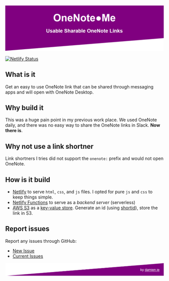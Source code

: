[![README.md Banner](./images/readme-banner.png)](https://1note.me/)

[![Netlify Status](https://api.netlify.com/api/v1/badges/255f4fa4-c52e-4dc8-b073-c628c01945b0/deploy-status)](https://app.netlify.com/sites/1noteme/deploys)

## What is it

Get an easy to use OneNote link that can be shared through messaging apps and will open with OneNote Desktop.

## Why build it

This was a huge pain point in my previous work place. We used OneNote daily, and there was no easy way to share the OneNote links in Slack. **Now there is**.

## Why not use a link shortner

Link shortners I tries did not support the `onenote:` prefix and would not open OneNote.

## How is it build

- [Netlify](https://www.netlify.com/) to serve `html`, `css`, and `js` files. I opted for pure `js` and `css` to keep things simple.
- [Netlify Functions](https://www.netlify.com/products/functions/) to serve as a *backend server* (serverless)
- [AWS S3](https://aws.amazon.com/s3/) as a [key-value store](https://en.wikipedia.org/wiki/Key-value_database). Generate an id (using [shortid](https://www.npmjs.com/package/shortid)), store the link in S3.

## Report issues

Report any issues through GitHub:

- [New Issue](https://github.com/damosullivan/1note.me/issues/new)
- [Current Issues](https://github.com/damosullivan/1note.me/issues)

[![README.md Footer](./images/readme-footer.png)](https://damien.ie/)
